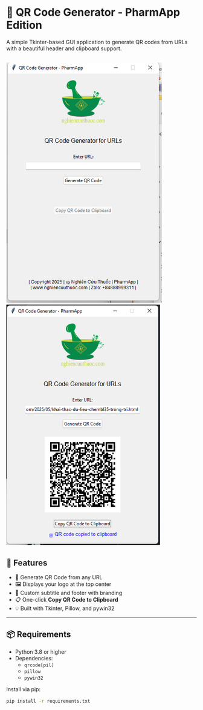 # 🧪 QR Code Generator - PharmApp Edition

A simple Tkinter-based GUI application to generate QR codes from URLs with a beautiful header and clipboard support.

![screenshot](assets/screenshot.png) <!-- optional -->
![screenshot](assets/screenshot1.png)
---

## 🚀 Features

- 🎯 Generate QR Code from any URL
- 🖼️ Displays your logo at the top center
- 📝 Custom subtitle and footer with branding
- 📋 One-click **Copy QR Code to Clipboard**
- 💡 Built with Tkinter, Pillow, and pywin32

---

## 📦 Requirements

- Python 3.8 or higher
- Dependencies:
  - `qrcode[pil]`
  - `pillow`
  - `pywin32`

Install via pip:
```bash
pip install -r requirements.txt
